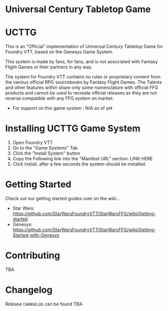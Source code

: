 # Universal Century Tabletop Game

# UCTTG

This is an "Official" implementation of Universal Century Tabletop Game for Foundry VTT, based on the Genesys Game System.

This system is made by fans, for fans, and is not associated with Fantasy Flight Games or their partners in any way.

The system for Foundry VTT contains no rules or proprietary content from the various official RPG sourcebooks by Fantasy Flight Games. The Talents and other features within share only some nomenclature with official FFG products and cannot be used to recreate official releases as they are not reverse compatible with any FFG system on market.

- For support on this game system : N/A as of yet

# Installing UCTTG Game System

1. Open Foundry VTT
2. Go to the "Game Systems" Tab
3. Click the "Install System" button
4. Copy the Following link into the "Manifest URL" section:
   LINK HERE
5. Click Install, after a few seconds the system should be installed.

# Getting Started
Check out our getting started guides over on the wiki...
* Star Wars: https://github.com/StarWarsFoundryVTT/StarWarsFFG/wiki/Getting-started
* Genesys: https://github.com/StarWarsFoundryVTT/StarWarsFFG/wiki/Getting-Started-with-Genesys

# Contributing

TBA

# Changelog

Release `CHANGELOG` can be found TBA
